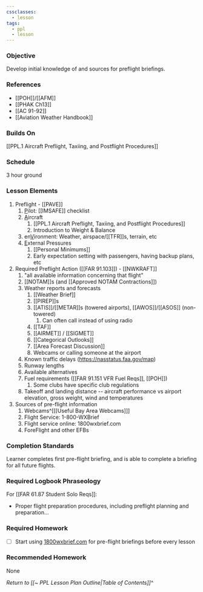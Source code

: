 ```yaml
---
cssclasses:
  - lesson
tags:
  - ppl
  - lesson
---
```


### Objective
Develop initial knowledge of and sources for preflight briefings.

### References
- [[POH]]/[[AFM]]
- [[PHAK Ch13]]
- [[AC 91-92]]
- [[Aviation Weather Handbook]]

### Builds On
[[PPL.1 Aircraft Preflight, Taxiing, and Postflight Procedures]]

### Schedule
3 hour ground

### Lesson Elements
1. Preflight - [[PAVE]]
	1. <u>P</u>ilot: [[IMSAFE]] checklist
	2. <u>A</u>ircraft
		1. [[PPL.1 Aircraft Preflight, Taxiing, and Postflight Procedures]]
		2.  Introduction to Weight & Balance
	3. en<u>V</u>ironment: Weather, airspace/[[TFR]]s, terrain, etc
	4. <u>E</u>xternal Pressures
		1. [[Personal Minimums]]
		2. Early expectation setting with passengers, having backup plans, etc
2. Required Preflight Action ([[FAR 91.103]]) - [[NWKRAFT]]
	1. "all available information concerning that flight"
	2. [[NOTAM]]s (and [[Approved NOTAM Contractions]])
	3. Weather reports and forecasts
		1. [[Weather Brief]]
		3. [[PIREP]]s
		4.  [[ATIS]]/[[METAR]]s (towered airports), [[AWOS]]/[[ASOS]] (non-towered)
			1. Can often call instead of using radio
		5. [[TAF]]
		6. [[AIRMET]] / [[SIGMET]]
		7. [[Categorical Outlooks]]
		8. [[Area Forecast Discussion]]
		9. Webcams or calling someone at the airport 
	4. Known traffic delays (https://nasstatus.faa.gov/map)
	5. Runway lengths
	6. Available alternatives
	7. Fuel requirements ([[FAR 91.151 VFR Fuel Reqs]], [[POH]])
		1. Some clubs have specific club regulations
	8. Takeoff and landing distance -- aircraft performance vs airport elevation, gross weight, wind and temperatures
3. Sources of pre-flight information
	1. Webcams^[[[Useful Bay Area Webcams]]]
	2. Flight Service: 1-800-WXBrief
	3. Flight service online: 1800wxbrief.com
	4. ForeFlight and other EFBs

### Completion Standards
Learner completes first pre-flight briefing, and is able to complete a briefing for all future flights.

### Required Logbook Phraseology
For [[FAR 61.87 Student Solo Reqs]]: 
- Proper flight preparation procedures, including preflight planning and preparation...

### Required Homework
- [ ] Start using [1800wxbrief.com](https://www.1800wxbrief.com) for pre-flight briefings before every lesson

### Recommended Homework
None

*Return to [[~ PPL Lesson Plan Outline|Table of Contents]]^*